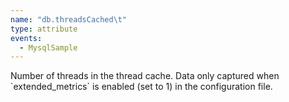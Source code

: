 ```yaml
---
name: "db.threadsCached\t"
type: attribute
events:
  - MysqlSample
---
```


Number of threads in the thread cache. Data only captured when \`extended\_metrics\` is enabled (set to 1) in the configuration file.